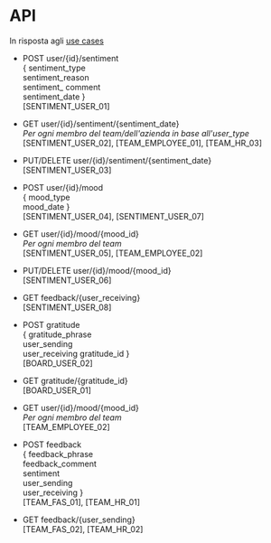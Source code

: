 # API
In risposta agli [use cases](use_cases.md)
- POST user/{id}/sentiment  
    {
        sentiment_type  
        sentiment_reason  
        sentiment_ comment  
        sentiment_date
    }  
[SENTIMENT_USER_01]

- GET user/{id}/sentiment/{sentiment_date}  
*Per ogni membro del team/dell'azienda in base all'user_type*  
[SENTIMENT_USER_02], [TEAM_EMPLOYEE_01], [TEAM_HR_03]

- PUT/DELETE user/{id}/sentiment/{sentiment_date}  
[SENTIMENT_USER_03]

- POST user/{id}/mood  
    {
        mood_type  
        mood_date
    }  
[SENTIMENT_USER_04], [SENTIMENT_USER_07]

- GET user/{id}/mood/{mood_id}  
*Per ogni membro del team*  
[SENTIMENT_USER_05], [TEAM_EMPLOYEE_02]

- PUT/DELETE user/{id}/mood/{mood_id}  
[SENTIMENT_USER_06]

- GET feedback/{user_receiving}  
[SENTIMENT_USER_08]

- POST gratitude  
    {
        gratitude_phrase  
        user_sending  
        user_receiving
        gratitude_id
    }  
[BOARD_USER_02]

- GET gratitude/{gratitude_id}  
[BOARD_USER_01]

- GET user/{id}/mood/{mood_id}  
*Per ogni membro del team*  
[TEAM_EMPLOYEE_02]

- POST feedback  
    {
        feedback_phrase  
        feedback_comment   
        sentiment  
        user_sending  
        user_receiving
    }   
[TEAM_FAS_01], [TEAM_HR_01]

- GET feedback/{user_sending}  
[TEAM_FAS_02], [TEAM_HR_02]

